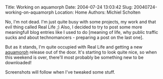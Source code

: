 Title: Working on aquamorph
Date: 2004-07-24 13:03:42
Slug: 20040724-working-on-aquamorph
Location: Home
Authors: Michiel Scholten

<p>No, I'm not dead. I'm just quite busy with some projects, my work and that evil thing called Real Life ;) Also, I decided to try to post some more meaningfull blog entries like I used to do [meaning of life, why public traffic sucks and about technomancers - preparing a post on the last one].</p>
<p>But as it stands, I'm quite occupied with Real Life and getting a new <a href="/?section=linux&amp;page=aquamorph">aquamorph</a> release out of the door. It's starting to look quite nice, so when this weekend is over, there'll most probably be something new to be downloaded!</p>
<p>Screenshots will follow when I've tweaked some stuff.</p>